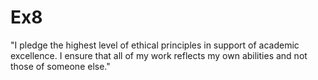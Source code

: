# Ex8
"I pledge the highest level of ethical principles in support of academic excellence.
I ensure that all of my work reflects my own abilities and not those of someone else."